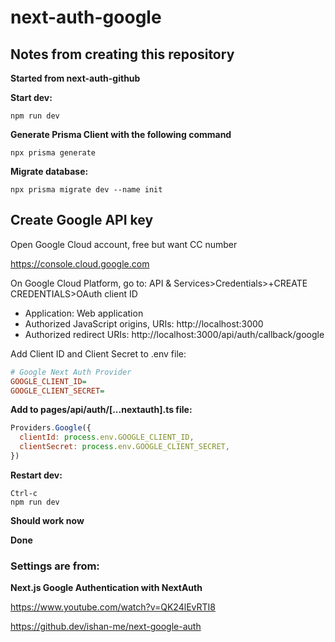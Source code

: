 # next-auth-google

## Notes from creating this repository

**Started from next-auth-github**

**Start dev:**

```
npm run dev
```

**Generate Prisma Client with the following command**

```
npx prisma generate
```

**Migrate database:**

```
npx prisma migrate dev --name init
```

## Create Google API key

Open Google Cloud account, free but want CC number

https://console.cloud.google.com

On Google Cloud Platform, go to: API & Services>Credentials>+CREATE CREDENTIALS>OAuth client ID

- Application: Web application
- Authorized JavaScript origins, URIs: http://localhost:3000
- Authorized redirect URIs: http://localhost:3000/api/auth/callback/google

Add Client ID and Client Secret to .env file:

```ini
# Google Next Auth Provider
GOOGLE_CLIENT_ID=
GOOGLE_CLIENT_SECRET=
```

**Add to pages/api/auth/[...nextauth].ts file:**

```js
Providers.Google({
  clientId: process.env.GOOGLE_CLIENT_ID,
  clientSecret: process.env.GOOGLE_CLIENT_SECRET,
})
```

**Restart dev:**

```
Ctrl-c
npm run dev
```

**Should work now**

**Done**

### Settings are from:

**Next.js Google Authentication with NextAuth**

https://www.youtube.com/watch?v=QK24lEvRTI8

https://github.dev/ishan-me/next-google-auth
